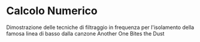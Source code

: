 # Calcolo Numerico
Dimostrazione delle tecniche di filtraggio in frequenza per l'isolamento della famosa linea di basso dalla canzone Another One Bites the Dust
